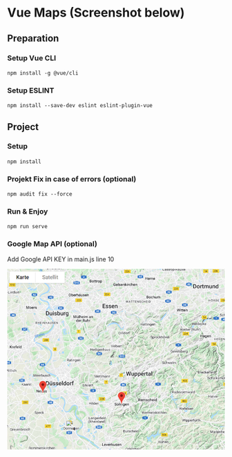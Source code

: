 # Vue Maps (Screenshot below)


## Preparation

### Setup Vue CLI
```
npm install -g @vue/cli
```

### Setup ESLINT
```
npm install --save-dev eslint eslint-plugin-vue
```


## Project 

### Setup
```
npm install
```

### Projekt Fix in case of errors (optional)
```
npm audit fix --force
```

### Run & Enjoy
```
npm run serve
```

### Google Map API (optional)
Add Google API KEY in main.js line 10

![](https://raw.githubusercontent.com/MyCodePool/Vue-Examples/main/vue-simple-map-with-marker/readme.png)